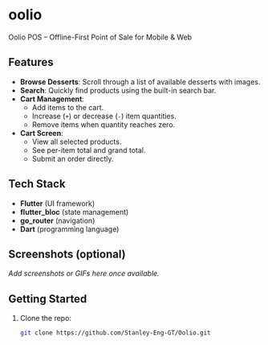 # oolio

Oolio POS – Offline-First Point of Sale for Mobile & Web

## Features

- **Browse Desserts**: Scroll through a list of available desserts with images.
- **Search**: Quickly find products using the built-in search bar.
- **Cart Management**:
    - Add items to the cart.
    - Increase (`+`) or decrease (`-`) item quantities.
    - Remove items when quantity reaches zero.
- **Cart Screen**:
    - View all selected products.
    - See per-item total and grand total.
    - Submit an order directly.

## Tech Stack

- **Flutter** (UI framework)
- **flutter_bloc** (state management)
- **go_router** (navigation)
- **Dart** (programming language)

## Screenshots (optional)

_Add screenshots or GIFs here once available._

## Getting Started

1. Clone the repo:
   ```bash
   git clone https://github.com/Stanley-Eng-GT/Oolio.git